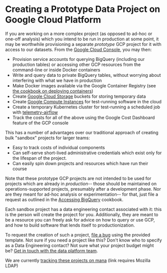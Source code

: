 # Creating a Prototype Data Project on Google Cloud Platform

If you are working on a more complex project (as opposed to ad-hoc or one-off analysis) which you intend to be run in production at some point, it may be worthwhile provisioning a separate _prototype_ GCP project for it with access to our datasets. From the [Google Cloud Console](https://console.cloud.google.com/), you may then:

- Provision service accounts for querying BigQuery (including our production tables) or accessing other GCP resources from the command-line or inside Docker containers
- Write and query data to private BigQuery tables, without worrying about interfering with what we have in production
- Make Docker images available via the Google Container Registry (see [the cookbook on deploying containers](deploying-containers.md))
- Create [Google Cloud Storage](https://cloud.google.com/storage/) buckets for storing temporary data
- Create [Google Compute Instances](https://cloud.google.com/compute/docs/instances) for test-running software in the cloud
- Create a temporary Kubernetes cluster for test-running a scheduled job with [telemetry-airflow](https://github.com/mozilla/telemetry-airflow)
- Track the costs for all of the above using the Google Cost Dashboard feature of the GCP console

This has a number of advantages over our traditional approach of creating bulk "sandbox" projects for larger teams:

- Easy to track costs of individual components
- Can self-serve short-lived administrative credentials which exist only for the lifespan of the project.
- Can easily spin down projects and resources which have run their course

Note that these prototype GCP projects are not intended to be used for projects which are already in _production_-- those should be maintained on operations-supported projects, presumably after a development phase. Nor are they meant for ad-hoc analysis or experimentation-- for that, just file a request as outlined in the [Accessing BigQuery](bigquery/access.md#access-request) cookbook.

Each sandbox project has a data engineering contact associated with it: this is the person will create the project for you. Additionally, they are meant to be a resource you can freely ask for advice on how to query or use GCP, and how to build software that lends itself to productionization.

To request the creation of such a project, [file a bug] using the provided template.
Not sure if you need a project like this? Don't know who to specify as a Data Engineering contact? Not sure what your project budget might be? [Get in touch with the data platform team](../concepts/getting_help.md).

We are currently [tracking these projects on mana](https://mana.mozilla.org/wiki/display/DENG/Active+GCP+Prototype+Projects) (link requires Mozilla LDAP)

[file a bug]: https://bugzilla.mozilla.org/enter_bug.cgi?assigned_to=nobody%40mozilla.org&bug_ignored=0&bug_severity=normal&bug_status=NEW&bug_type=task&cf_fx_iteration=---&cf_fx_points=---&comment=%2A%2A%20Please%20fill%20out%20the%20following%20information%20and%20needinfo%20the%20data%20engineering%20contact%20you%20specified%20below%2C%20don%27t%20forget%20to%20change%20the%20title%20to%20use%20your%20project%20name%21%20%2A%2A%0D%0A%0D%0AGCP-compatible%20project%20name%20%28e.g.%20missioncontrol-v2-sandbox%2C%20adi-forecasting-sandbox%29%3A%0D%0ALDAP%20of%20people%20who%20require%20administrative%20privileges%20for%20this%20project%3A%20%0D%0AProject%20timeline%20%28maximum%206%20months%2C%20projects%20may%20be%20renewed%20if%20development%20is%20still%20ongoing%20at%20the%20end%20of%20that%20period%29%3A%0D%0AApproximate%20budget%20for%20this%20project%20%28if%20expected%20to%20be%20greater%20than%20%241000%29%3A%0D%0AData%20Engineering%20contact%20for%20this%20project%3A%0D%0A%0D%0AFor%20more%20information%2C%20please%20see%20%5Bthe%20gcp%20project%20cookbook%5D%28https%3A%2F%2Fdocs.telemetry.mozilla.org%2Fcookbooks%2Fgcp-projects.html%29%20on%20docs.telemetry.mozilla.org.&component=General&contenttypemethod=list&contenttypeselection=text%2Fplain&defined_groups=1&filed_via=standard_form&flag_type-4=X&flag_type-607=X&flag_type-800=X&flag_type-803=X&flag_type-936=X&form_name=enter_bug&maketemplate=Remember%20values%20as%20bookmarkable%20template&op_sys=Unspecified&priority=--&product=Data%20Platform%20and%20Tools&rep_platform=Unspecified&short_desc=New%20GCP%20Project%20Request%3A%20name-of-project&status_whiteboard=%5Bgcp-project-request%5D&target_milestone=---&version=unspecified
